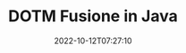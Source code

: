 ---
############################# Static ############################
layout: "auto-gen-merge"
date: 2022-10-12T07:27:10
draft: false
otherformats: dotx epub html mht mhtml odp ods odt one otp ott pdf pps ppsx ppt pptx

############################# Head ############################
head_title: "Unisci file DOTM tramite API di fusione di documenti Java e J2SE"
head_description: "Unisci più file DOTM in Java utilizzando l'API di fusione documenti con tutti i dati, lo stile e la formattazione come documenti di origine."

############################# Header ############################
title: "DOTM Fusione in Java"
description: "Unisci DOTM con poche righe di codice Java."
bg_image: "https://cms.admin.containerize.com/templates/aspose/App_Themes/V3/images/bg/header1.png"
bg_overlay: false
button:
    enable: true
    icon: "fas fa-arrow-down"
    label: "Scarica la prova gratuita"
    link: "https://downloads.groupdocs.com/merger/java"

############################# SubMenu ############################
submenu:
    enable: true

    left:
        img_alt: "GroupDocs.Merger for Java"
        image: "https://cms.admin.containerize.com/templates/groupdocs/images/product-logos/90x90-noborder/groupdocs-merger-java.png"
        product: "GroupDocs.Merger"
        platform: "Java"

    middle:
        button:

            # button loop
            - link: "https://apireference.groupdocs.com/merger/java"
              text: "Riferimento API"

            # button loop
            - link: "https://github.com/groupdocs-merger"
              text: "Esempi di codice"

            # button loop
            - link: "https://products.groupdocs.app/merger/family"
              text: "Dimostrazioni dal vivo"

            # button loop
            - link: "https://purchase.groupdocs.com/pricing/merger/java"
              text: "Prezzo"

    right:
        link_download: "https://downloads.groupdocs.com/merger"
        link_learn: "https://docs.groupdocs.com/merger/java"
        link_buy: "https://purchase.groupdocs.com"

############################# About ############################
about:
    enable: true
    title: "Informazioni sull'API GroupDocs.Merger for Java"
    content: |
        [GroupDocs.Merger for Java](/it/merger/java/) fornisce una comoda soluzione per unire più PDF, Microsoft Office (Word, Excel, PowerPoint, OneNote), OpenDocument, HTML, immagini e molti altri documenti in un unico file all'interno delle applicazioni Java. GroupDocs.Merger ti farà risparmiare un sacco di fatica, poiché ti è consentito unire DOTM documenti: non è necessario installare alcun software, applicazioni desktop o plug-in di terze parti. Ora non è più necessario perdere tempo e unire i file manualmente! La missione di GroupDocs è fornire la migliore qualità e semplificare i flussi di lavoro di elaborazione dei documenti.
        
        L'API GroupDocs.Merger è la scelta giusta per le soluzioni aziendali che richiedono funzionalità di unione di file. Queste API sono ben supportate su tutti i principali sistemi operativi e piattaforme, incluso J2SE 7.0 (1.7), J2SE 8.0 (1.8), Java 10.

############################# Steps ############################
steps:
    enable: true
    title_left: "Unisci più file DOTM in Java"
    content_left: |
        [GroupDocs.Merger for Java](/it/merger/java/) semplifica agli sviluppatori Java l'unione di più file DOTM implementando alcuni semplici passaggi.
        
        * Crea un'istanza di **Merger** e passa il percorso del documento di origine come parametro del costruttore.
        * Chiama **Unisciti** della classe **Merger** e passa il secondo percorso del documento di origine.
        * Chiama la classe **Salva** della **Unione** per salvare il documento unito.

    title_right: "Requisiti di sistema"
    content_right: |
        Le API GroupDocs.Merger for Java sono supportate su tutte le principali piattaforme e sistemi operativi. Prima di eseguire il codice seguente, assicurati di avere i seguenti prerequisiti installati sul tuo sistema.

        * Sistemi operativi: Microsoft Windows, Linux, MacOS
        * Ambienti di sviluppo: NetBeans, IntelliJ IDEA, Eclipse
        * Quadri: J2SE 7.0 (1.7), J2SE 8.0 (1.8), Java 10
        * Scarica l'ultima versione di GroupDocs.Merger for Java da [Maven](https://repository.groupdocs.com/webapp/#/artifacts/browse/tree/General/repo/com/groupdocs/groupdocs-merger)
         
    code: |
     {{% merger/additional-styles %}}
     {{< merger/code-merger title="Come unire file DOTM utilizzando il codice di esempio Java">}}

        ```java    
        // Unisci i file DOTM utilizzando GroupDocs.Merger per l'API Java
        // Istanzia la fusione con il documento di input DOTM
        Merger merger = new Merger("input_1.dotm");

        // Chiama il metodo di unione dell'istanza della classe Merger e passa il secondo percorso del documento di origine
        merger.join("input_2.dotm");
    
        // Chiama il metodo di salvataggio dell'istanza della classe Merger per salvare il documento unito
        merger.save("merged-file.dotm"); 
        ```
     {{< /merger/code-merger >}}

############################# Demos ############################
demos:
    enable: true
    title: "Demo dal vivo - App online per unire documenti"
    content: |
       Unisci più di un file DOTM in questo momento visitando il sito Web [GroupDocs.Merger Live Demos](https://products.groupdocs.app/merger/dotm).
       La demo dal vivo ha i seguenti vantaggi.
        
############################# About Formats ############################
about_formats:
    enable: true

############################# More Formats ############################
more_formats:
    enable: true
    title: "Unione di altri formati di documenti"
    content: |
        Java documenta l'API di fusione per formati di file e immagini. Unisci insieme alcuni dei formati di documenti più diffusi come indicato di seguito.

############################# Back to top ###############################
back_to_top:
    enable: true
---